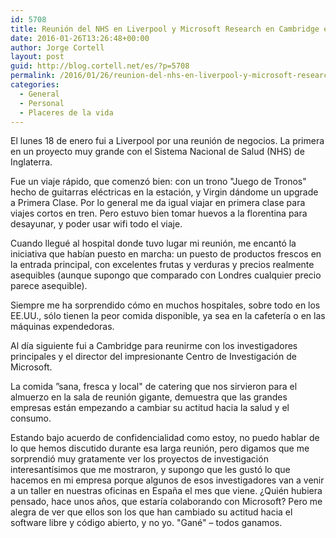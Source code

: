 ```yaml
---
id: 5708
title: Reunión del NHS en Liverpool y Microsoft Research en Cambridge enero 2016
date: 2016-01-26T13:26:48+00:00
author: Jorge Cortell
layout: post
guid: http://blog.cortell.net/es/?p=5708
permalink: /2016/01/26/reunion-del-nhs-en-liverpool-y-microsoft-research-en-cambridge-enero-2016/
categories:
  - General
  - Personal
  - Placeres de la vida
---
```

El lunes 18 de enero fui a Liverpool por una reunión de negocios. La primera en un proyecto muy grande con el Sistema Nacional de Salud (NHS) de Inglaterra.

Fue un viaje rápido, que comenzó bien: con un trono "Juego de Tronos" hecho de guitarras eléctricas en la estación, y Virgin dándome un upgrade a Primera Clase. Por lo general me da igual viajar en primera clase para viajes cortos en tren. Pero estuvo bien tomar huevos a la florentina para desayunar, y poder usar wifi todo el viaje.

Cuando llegué al hospital donde tuvo lugar mi reunión, me encantó la iniciativa que habían puesto en marcha: un puesto de productos frescos en la entrada principal, con excelentes frutas y verduras y precios realmente asequibles (aunque supongo que comparado con Londres cualquier precio parece asequible).

Siempre me ha sorprendido cómo en muchos hospitales, sobre todo en los EE.UU., sólo tienen la peor comida disponible, ya sea en la cafetería o en las máquinas expendedoras.
  
Al día siguiente fui a Cambridge para reunirme con los investigadores principales y el director del impresionante Centro de Investigación de Microsoft.

La comida ”sana, fresca y local" de catering que nos sirvieron para el almuerzo en la sala de reunión gigante, demuestra que las grandes empresas están empezando a cambiar su actitud hacia la salud y el consumo.

Estando bajo acuerdo de confidencialidad como estoy, no puedo hablar de lo que hemos discutido durante esa larga reunión, pero digamos que me sorprendió muy gratamente ver los proyectos de investigación interesantísimos que me mostraron, y supongo que les gustó lo que hacemos en mi empresa porque algunos de esos investigadores van a venir a un taller en nuestras oficinas en España el mes que viene. ¿Quién hubiera pensado, hace unos años, que estaría colaborando con Microsoft? Pero me alegra de ver que ellos son los que han cambiado su actitud hacia el software libre y código abierto, y no yo. "Gané" – todos ganamos.